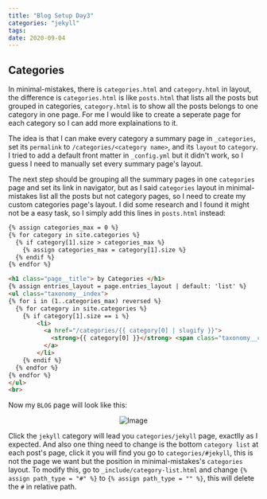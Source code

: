 ```yaml
---
title: "Blog Setup Day3"
categories: "jekyll"
tags: 
date: 2020-09-04
---
```


## Categories

In minimal-mistakes, there is `categories.html` and `category.html` in layout, the difference is `categories.html` is like `posts.html` that lists all the posts but grouped in categories, `category.html` is to show all the posts belongs to one category in one page. For me I would like to create a seperate page for each category so I can add more explainations to it. 

The idea is that I can make every category a summary page in `_categories`, set its `permalink` to `/categories/<category name>`, and its `layout` to `category`. I tried to add a default front matter in `_config.yml` but it didn't work, so I guess I need to manually set every summary page's layout.

The next step should be grouping all the summary pages in one `categories` page and set its link in navigator, but as I said `categories` layout in minimal-mistakes list all the posts but not category pages, so I need to create my custom categories page's layout. I did some research and I found it might not be a easy task, so I simply add this lines in `posts.html` instead:
```html
{% assign categories_max = 0 %}
{% for category in site.categories %}
  {% if category[1].size > categories_max %}
    {% assign categories_max = category[1].size %}
  {% endif %}
{% endfor %}

<h1 class="page__title"> by Categories </h1>
{% assign entries_layout = page.entries_layout | default: 'list' %}
<ul class="taxonomy__index">
{% for i in (1..categories_max) reversed %}
  {% for category in site.categories %}
    {% if category[1].size == i %}
        <li>
          <a href="/categories/{{ category[0] | slugify }}">
            <strong>{{ category[0] }}</strong> <span class="taxonomy__count">{{ i }}</span>
          </a>
        </li>
    {% endif %}
  {% endfor %}
{% endfor %}
</ul>
<br>

```
Now my `BLOG` page will look like this:
<div align="center"><img src="/assets/images/2020-9-5-screenshot.png" alt="Image" style="zoom:%;" /></div>

Click the `jekyll` category will lead you `categories/jekyll` page, exactlly as I expected. And also one thing need to change is the bottom `category list` at each post's page, click it you will find you go to `categories/#jekyll`, this is not the page we want but the position in minimal-mistakes's `categories` layout. To modify this, go to `_include/category-list.html` and change `{% assign path_type = "#" %}` to `{% assign path_type = "" %}`, this will delete the `#` in relative path.
